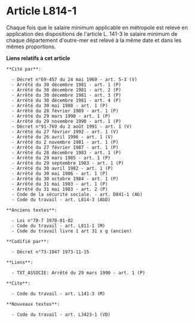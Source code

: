 # Article L814-1

Chaque fois que le salaire minimum applicable en métropole est relevé en application des dispositions de l'article L. 141-3
le salaire minimum de chaque département d'outre-mer est relevé à la même date et dans les mêmes proportions.

**Liens relatifs à cet article**

	**Cité par**:

	  - Décret n°69-457 du 24 mai 1969 - art. 5-3 (V)
	  - Arrêté du 30 décembre 1981 - art. 1 (P)
	  - Arrêté du 30 décembre 1981 - art. 2 (P)
	  - Arrêté du 30 décembre 1981 - art. 3 (P)
	  - Arrêté du 30 décembre 1981 - art. 4 (P)
	  - Arrêté du 30 mai 1988 - art. 1 (P)
	  - Arrêté du 28 février 1989 - art. 1 (P)
	  - Arrêté du 29 mars 1990 - art. 1 (P)
	  - Arrêté du 29 novembre 1990 - art. 1 (P)
	  - Décret n°91-769 du 2 août 1991 - art. 1 (V)
	  - Arrêté du 27 février 1992 - art. 1 (V)
	  - Arrêté du 26 avril 1996 - art. 1 (V)
	  - Arrêté du 2 novembre 1981 - art. 1 (P)
	  - Arrêté du 27 février 1987 - art. 1 (P)
	  - Arrêté du 28 décembre 1983 - art. 1 (P)
	  - Arrêté du 29 mars 1985 - art. 1 (P)
	  - Arrêté du 29 septembre 1983 - art. 1 (P)
	  - Arrêté du 30 avril 1982 - art. 1 (P)
	  - Arrêté du 30 mai 1986 - art. 1 (P)
	  - Arrêté du 30 octobre 1984 - art. 1 (P)
	  - Arrêté du 31 mai 1983 - art. 1 (P)
	  - Arrêté du 31 mai 1983 - art. 2 (P)
	  - Code de la sécurité sociale. - art. D841-1 (Ab)
	  - Code du travail - art. L814-3 (AbD)

	**Anciens textes**:

	  - Loi n°70-7 1970-01-02
	  - Code du travail - art. L811-1 (M)
	  - Code du travail livre 1 art 31 x g (ancien)

	**Codifié par**:

	  - Décret n°73-1047 1973-11-15

	**Liens**:

	  - TXT_ASSOCIE: Arrêté du 29 mars 1990 - art. 1 (P)

	**Cite**:

	  - Code du travail - art. L141-3 (M)

	**Nouveaux textes**:

	  - Code du travail - art. L3423-1 (VD)

